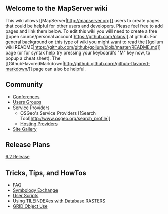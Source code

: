 ## Welcome to the MapServer wiki

This wiki allows [[MapServer|http://mapserver.org]] users to create pages that could be helpful for other users and developers.  Please feel free to add pages and link them below.  To edit this wiki you will need to create a free [[open source/personal account|https://github.com/plans]] at github.  For general background on this type of wiki you might want to read the [[gollum wiki README|https://github.com/github/gollum/blob/master/README.md]] page (or for syntax help try pressing your keyboard's "M" key now, to popup a cheat sheet).  The [[GithubFlavoredMarkdown|http://github.github.com/github-flavored-markdown/]] page can also be helpful.

## Community
* [Conferences](/mapserver/mapserver/wiki/MapServer-Conferences)
* [Users Groups](/mapserver/mapserver/wiki/MUGs)
* Service Providers
  * OSGeo's Service Providers [[Search Tool|http://www.osgeo.org/search_profile]]
  * [Hosting Providers](/mapserver/mapserver/wiki/MapServer-Hosting-Providers)
* [Site Gallery](/mapserver/mapserver/wiki/MapServer-Site-Gallery)

## Release Plans
[6.2 Release](/mapserver/mapserver/wiki/MapServer-6.2-Release-Plan)

## Tricks, Tips, and HowTos
* [FAQ](/mapserver/mapserver/wiki/FAQ)
* [Symbology Exchange](/mapserver/mapserver/wiki/MapServer-Symbology-Exchange)
* [User Scripts](/mapserver/mapserver/wiki/UserScripts)
* [Using TILEINDEXes with Database RASTERS](/mapserver/mapserver/wiki/MapServer-TILEINDEXes-with-Database-RASTERS)
* [GRID Object Use](/mapserver/mapserver/wiki/MapServerGrid)